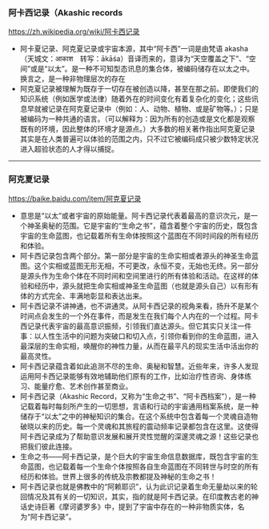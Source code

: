 ### 阿卡西记录（Akashic records
https://zh.wikipedia.org/wiki/阿卡西记录
- 阿卡夏记录、阿克夏记录或宇宙本源，其中“阿卡西”一词是由梵语 akasha（天城文：आकाश　转写：ākāśa）音译而来的，意译为“天空覆盖之下”、“空间”或是“以太”。是一种不可知型态讯息的集合体，被编码储存在以太之中。换言之，是一种非物理层次的存在
- 阿克夏记录被理解为既存于一切存在被创造以降，甚至在那之前。即使我们的知识系统（例如医学或法律）随着外在的时间变化有着复杂化的变化；这些讯息早就被记录在阿克夏记录中（例如：人、动物、植物、或是矿物等。）；只是被编码为一种共通的语言。（可以解释为：因为所有的创造或是文化都是观察既有的环境，因此整体的环境才是源点。）大多数的相关著作指出阿克夏记录其实是在人类普遍可以体验的范围之内，只不过它被编码成只被少数特定状况进入超验状态的人才得以捕捉。
---
### 阿克夏记录
https://baike.baidu.com/item/阿克夏记录
- 意思是“以太”或者宇宙的原始能量。阿卡西记录代表着最高的意识次元，是一个神圣奥秘的范围。它是宇宙的“生命之书”，蕴含着整个宇宙的历史，既包含宇宙的生命蓝图，也记载着所有生命体按照这个蓝图在不同时间段的所有经历和体验。
- 阿卡西记录包含两个部分。第一部分是宇宙的生命实相或者源头的神圣生命蓝图。这个实相或蓝图无形无相，不可更改，永恒不变，无始也无终。另一部分是源头作为生命个体在不同时间和空间里进行的所有体验和活动。在这样的体验和经历中，源头就把生命实相或神圣生命蓝图（也就是源头自己）以有形有体的方式完全、丰满地彰显和表达出来。
- 阿卡西记录不讲神通，也不讲通灵。从阿卡西记录的视角来看，扬升不是某个时间点会发生的一个外在事件，而是发生在我们每个人内在的一个过程。阿卡西记录代表宇宙的最高意识振频，引领我们直达源头。但它其实只关注一件事：以人性生活中的问题为突破口和切入点，引领你看到你的生命蓝图，进入最深层的生命实相，唤醒你的神性力量，从而在最平凡的现实生活中活出你的最高灵性。
- 阿卡西记录蕴含着如此追测不尽的生命、奥秘和智慧。近些年来，许多人发现运用阿卡西记录能够有效地辅助他们原有的工作，比如治疗性咨询、身体练习、能量疗愈、艺术创作甚至商业。
- 阿卡西记录（Akashic Record，又称为“生命之书”、“阿卡西档案”），是一种记载着每时每刻所产生的一切思想，言语和行动的宇宙通用档案系统，是一种储存于“以太”之中的神秘知识的集合。在这个系统中包含着每一个灵魂自造物破晓以来的历史。每一个灵魂和其旅程的震动频率记录都包含在这里。这使得阿卡西记录成为了帮助意识发展和展开灵性觉醒的深邃灵魂之源！这些记录也把我们彼此连接。
- 生命之书——阿卡西记录，是个巨大的宇宙生命信息数据库，既包含宇宙的生命蓝图，也记载着每一个生命个体按照各自生命蓝图在不同转世与时空的所有经历和体验。世界上很多的传统及宗教都提及神秘的生命之书！
- 阿卡西记录也就是佛教中的“阿赖耶识”，认为此识记录着生命无量劫以来的轮回情况及其有关的一切知识，其实，指的就是阿卡西记录。在印度教古老的神话史诗巨著《摩诃婆罗多》中，提到了宇宙中存在的一种非物质实体，名为“阿卡西记录”。
